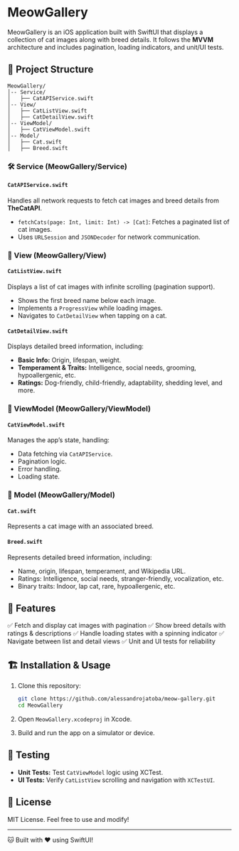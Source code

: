 # MeowGallery

MeowGallery is an iOS application built with SwiftUI that displays a collection of cat images along with breed details. It follows the **MVVM** architecture and includes pagination, loading indicators, and unit/UI tests.

## 📂 Project Structure

```
MeowGallery/
│-- Service/
│   ├── CatAPIService.swift
│-- View/
│   ├── CatListView.swift
│   ├── CatDetailView.swift
│-- ViewModel/
│   ├── CatViewModel.swift
│-- Model/
│   ├── Cat.swift
│   ├── Breed.swift
```

### **🛠 Service (MeowGallery/Service)**

#### `CatAPIService.swift`
Handles all network requests to fetch cat images and breed details from **TheCatAPI**.

- `fetchCats(page: Int, limit: Int) -> [Cat]`: Fetches a paginated list of cat images.
- Uses `URLSession` and `JSONDecoder` for network communication.

### **📱 View (MeowGallery/View)**

#### `CatListView.swift`
Displays a list of cat images with infinite scrolling (pagination support).
- Shows the first breed name below each image.
- Implements a `ProgressView` while loading images.
- Navigates to `CatDetailView` when tapping on a cat.

#### `CatDetailView.swift`
Displays detailed breed information, including:
- **Basic Info:** Origin, lifespan, weight.
- **Temperament & Traits:** Intelligence, social needs, grooming, hypoallergenic, etc.
- **Ratings:** Dog-friendly, child-friendly, adaptability, shedding level, and more.

### **🎯 ViewModel (MeowGallery/ViewModel)**

#### `CatViewModel.swift`
Manages the app’s state, handling:
- Data fetching via `CatAPIService`.
- Pagination logic.
- Error handling.
- Loading state.

### **🐾 Model (MeowGallery/Model)**

#### `Cat.swift`
Represents a cat image with an associated breed.

#### `Breed.swift`
Represents detailed breed information, including:
- Name, origin, lifespan, temperament, and Wikipedia URL.
- Ratings: Intelligence, social needs, stranger-friendly, vocalization, etc.
- Binary traits: Indoor, lap cat, rare, hypoallergenic, etc.

## 🚀 Features

✅ Fetch and display cat images with pagination
✅ Show breed details with ratings & descriptions
✅ Handle loading states with a spinning indicator
✅ Navigate between list and detail views
✅ Unit and UI tests for reliability

## 🏗 Installation & Usage

1. Clone this repository:
   ```sh
   git clone https://github.com/alessandrojatoba/meow-gallery.git
   cd MeowGallery
   ```

2. Open `MeowGallery.xcodeproj` in Xcode.

3. Build and run the app on a simulator or device.

## 🧪 Testing

- **Unit Tests:** Test `CatViewModel` logic using XCTest.
- **UI Tests:** Verify `CatListView` scrolling and navigation with `XCTestUI`.

## 📜 License
MIT License. Feel free to use and modify!

---
🐱 Built with ❤️ using SwiftUI!

